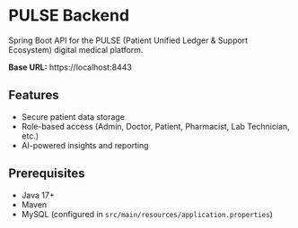 # PULSE Backend

Spring Boot API for the PULSE (Patient Unified Ledger & Support Ecosystem) digital medical platform.

**Base URL:** https://localhost:8443

## Features
- Secure patient data storage
- Role-based access (Admin, Doctor, Patient, Pharmacist, Lab Technician, etc.)  
- AI-powered insights and reporting

## Prerequisites
- Java 17+  
- Maven  
- MySQL (configured in `src/main/resources/application.properties`)
